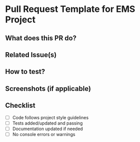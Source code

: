 # Pull Request Template for EMS Project

## What does this PR do?

<!-- Please describe the purpose of this pull request -->

## Related Issue(s)

<!-- Link the issue this PR addresses, e.g. #45 -->

## How to test?

<!-- Describe the steps to test this PR -->

## Screenshots (if applicable)

<!-- Add screenshots to help reviewers understand UI changes -->

## Checklist

- [ ] Code follows project style guidelines
- [ ] Tests added/updated and passing
- [ ] Documentation updated if needed
- [ ] No console errors or warnings
